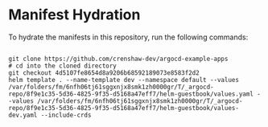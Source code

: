 
# Manifest Hydration

To hydrate the manifests in this repository, run the following commands:

```shell

git clone https://github.com/crenshaw-dev/argocd-example-apps
# cd into the cloned directory
git checkout 4d5107fe8654d8a9206b68592189073e8583f2d2
helm template . --name-template dev --namespace default --values /var/folders/fm/6nfh06tj61sggxnjx8smk1zh0000gr/T/_argocd-repo/8f9e1c35-5d36-4825-9f35-d5168a47eff7/helm-guestbook/values.yaml --values /var/folders/fm/6nfh06tj61sggxnjx8smk1zh0000gr/T/_argocd-repo/8f9e1c35-5d36-4825-9f35-d5168a47eff7/helm-guestbook/values-dev.yaml --include-crds
```
